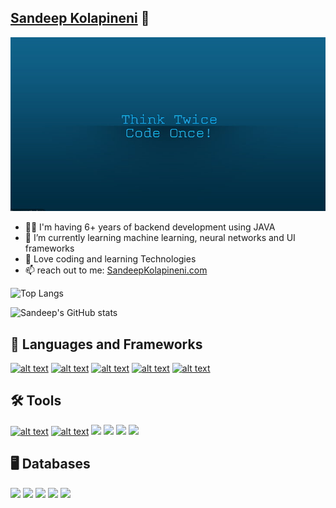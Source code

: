 ## [Sandeep Kolapineni](https://kolapinenisandeep.github.io/kolapinenisandeep/) 👋

![introduction banner](https://github.com/kolapineniSandeep/kolapinenisandeep/blob/main/think-twice-code-once.jpg)



- 👨‍💻 I'm having 6+ years of backend development using JAVA
- 🌱 I’m currently learning machine learning, neural networks and UI frameworks
- 🥰 Love coding and learning Technologies 
- 📫 reach out to me:  [SandeepKolapineni.com](https://kolapinenisandeep.github.io/kolapinenisandeep/) 

![Top Langs](https://github-readme-stats.vercel.app/api/top-langs/?username=kolapinenisandeep&langs_count=8)


![Sandeep's GitHub stats](https://github-readme-stats.vercel.app/api?username=kolapinenisandeep&theme=dark&show_icons=true)



##  :rocket: Languages and Frameworks

<a href="https://www.python.org/"> ![alt text](https://img.shields.io/badge/Python-FFD43B?style=for-the-badge&logo=python&logoColor=darkgreen)</a> <a href="https://www.java.com/en/"> ![alt text](https://img.shields.io/badge/Java-ED8B00?style=for-the-badge&logo=java&logoColor=white)</a>
<a href=""> ![alt text]( https://img.shields.io/badge/Spring_Boot-F2F4F9?style=for-the-badge&logo=spring-boot)</a> <a href="https://www.java.com/en/"> ![alt text](https://img.shields.io/badge/Angular-DD0031?style=for-the-badge&logo=angular&logoColor=whit)</a>
<a href=""> ![alt text]( https://img.shields.io/badge/Flask-000000?style=for-the-badge&logo=flask&logoColor=white)</a> 

##  🛠️ Tools
<a href="https://www.linux.org/"> ![alt text](https://img.shields.io/badge/Linux-FCC624?style=for-the-badge&logo=linux&logoColor=black)</a> <a href="https://git-scm.com/"> ![alt text](https://img.shields.io/badge/Git-F05032?style=for-the-badge&logo=git&logoColor=white)</a>
  <img src=" https://img.shields.io/badge/Jenkins-D24939?style=for-the-badge&logo=Jenkins&logoColor=white" />
  <img src="https://img.shields.io/badge/Jira-0052CC?style=for-the-badge&logo=Jira&logoColor=white" />
  <img src="https://img.shields.io/badge/Docker-2CA5E0?style=for-the-badge&logo=docker&logoColor=white" />
  <img src="https://img.shields.io/badge/Postman-FF6C37?style=for-the-badge&logo=Postman&logoColor=white" />


## 🖥️ Databases
<p>
  <img src="https://img.shields.io/badge/MySQL-00000F?style=for-the-badge&logo=mysql&logoColor=white" />
  <img src="https://img.shields.io/badge/PostgreSQL-316192?style=for-the-badge&logo=postgresql&logoColor=white" />
  <img src="https://img.shields.io/badge/MongoDB-4EA94B?style=for-the-badge&logo=mongodb&logoColor=white" />
  <img src="https://img.shields.io/badge/SQLite-07405E?style=for-the-badge&logo=sqlite&logoColor=white" />
   <img src="https://img.shields.io/badge/Oracle-F80000?style=for-the-badge&logo=oracle&logoColor=black" />

</p>

